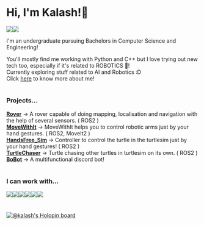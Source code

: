# Hi, I'm Kalash!👋

<div style="display: flex">
  <a href="https://twitter.com/_kalashjain_" target="_blank">
    <img src="https://img.shields.io/badge/Twitter-1DA1F2?style=for-the-badge&logo=twitter&logoColor=white" />
  </a>
  <a href="https://www.linkedin.com/in/kalashjain513/" target="_blank">
    <img src="https://img.shields.io/badge/LinkedIn-0077B5?style=for-the-badge&logo=linkedin&logoColor=white" />
  </a>
</div>

I'm an undergraduate pursuing Bachelors in Computer Science and Engineering!  
  
You'll mostly find me working with Python and C++ but I love trying out new tech too, especially if it's related to ROBOTICS 🤖!  
Currently exploring stuff related to AI and Robotics :D  
Click [here](https://linktr.ee/kalashh) to know more about me!

#

### Projects...
[**Rover**](https://github.com/kalashjain23/rover) → A rover capable of doing mapping, localisation and navigation with the help of several sensors. ( ROS2 )  
[**MoveWithIt**](https://github.com/kalashjain23/move_with_it) → MoveWithIt helps you to control robotic arms just by your hand gestures. (  ROS2, MoveIt2 )  
[**HandsFree_Sim**](https://github.com/kalashjain23/handsfree_sim) → Controller to control the turtle in the turtlesim just by your hand gestures! ( ROS2 )  
[**TurtleChaser**](https://github.com/kalashjain23/turtlechaser) → Turtle chasing other turtles in turtlesim on its own. ( ROS2 )  
[**BoBot**](https://github.com/kalashjain23/BoBot) → A multifunctional discord bot!  

#

### I can work with...
<center>
  <div style="display: flex">
    <img src="https://img.shields.io/badge/Python-FFD43B?style=for-the-badge&logo=python&logoColor=blue" />
    <img src="https://img.shields.io/badge/C%2B%2B-00599C?style=for-the-badge&logo=c%2B%2B&logoColor=white" />
    <img src="https://img.shields.io/badge/ros-%230A0FF9.svg?style=for-the-badge&logo=ros&logoColor=white" />
    <img src="https://img.shields.io/badge/jupyter-%23FA0F00.svg?style=for-the-badge&logo=jupyter&logoColor=white" />
    <img src="https://img.shields.io/badge/Ubuntu-E95420?style=for-the-badge&logo=ubuntu&logoColor=white" />
    <img src="https://img.shields.io/badge/git-%34495E.svg?style=for-the-badge&logo=git&logoColor=white" />
    
  </div>
</center>

#

[![@kalash's Holopin board](https://holopin.me/kalash)](https://holopin.io/@kalash)
